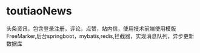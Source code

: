 # toutiaoNews
头条资讯，包含登录注册，评论，点赞，站内信，使用技术前端使用模版FreeMarker,后台springboot，mybatis,redis,拦截器，实现消息队列，异步更新数据库

